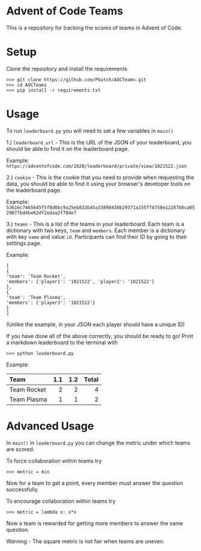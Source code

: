 # Advent of Code Teams

This is a repository for tracking the scores of teams in Advent of Code.

# Setup

Clone the repository and install the requirements
```
>>> git clone https://github.com/Pbatch/AOCTeams.git
>>> cd AOCTeams
>>> pip install -r requirements.txt
```

# Usage
To run `leaderboard.py` you will need to set a few variables in `main()`

1.) `leaderboard_url` - This is the URL of the JSON of your leaderboard,
you should be able to find it on the leaderboard page.

Example: `https://adventofcode.com/2020/leaderboard/private/view/1021522.json`

2.) `cookie` - This is the cookie that you need to provide when requesting the data,
you should be able to find it using your browser's developer tools on the leaderboard page.

Example: `53616c7465645f5f8d0bc9a25eb833b45a33898430b29371a155ff4758e12207b0ca0529077bd4be62df2edaa2f784e7`

3.) `teams` - This is a list of the teams in your leaderboard.
Each team is a dictionary with two keys, `team` and `members`.
Each member is a dictionary with key `name` and value `id`.
Participants can find their ID by going to their settings page.

Example: 
```
[
{
'team': 'Team Rocket', 
'members': {'player1': '1021522', 'player2': '1021522'}
}, 
{
'team': 'Team Plasma', 
'members': {'player3': '1021522'}
}
]
```

(Unlike the example, in your JSON each player should have a unique ID)

If you have done all of the above correctly, you should be ready to go!
Print a markdown leaderboard to the terminal with
```
>>> python leaderboard.py
```

Example: 

| Team        |   1.1 |   1.2 |   Total |
|:------------|------:|------:|--------:|
| Team Rocket |     2 |     2 |       4 |
| Team Plasma |     1 |     1 |       2 |

# Advanced Usage

In `main()` in `leaderboard.py` you can change the metric under which teams are scored.

To force collaboration within teams try
```
>>> metric = min
```
Now for a team to get a point, every member must answer the question successfully.

To encourage collaboration within teams try
```
>>> metric = lambda x: x*x
```
Now a team is rewarded for getting more members to answer the same question.

Warning - The square metric is not fair when teams are uneven.


